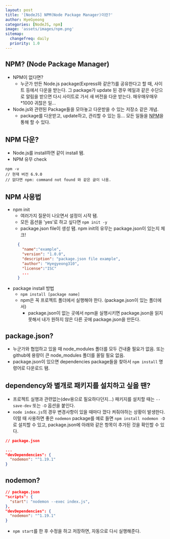 ```yaml
---
layout: post
title: '[NodeJS] NPM(Node Package Manager)이란?'
author: HyeGyeong
categories: [NodeJS, npm]
image: 'assets/images/npm.png'
sitemap:
  changefreq: daily
  priority: 1.0
---
```


## NPM? (Node Package Manager)

- NPM이 없다면?
  - 누군가 만든 Node.js package(Express와 같은?)를 공유한다고 할 때, 사이트 등에서 다운을 받는다. 그 package가 update 된 경우 메일과 같은 수단으로 알림을 받으면 다시 사이트로 가서 새 버전을 다운 받는다. 매우매우매우\*1000 귀찮은 일...
- Node.js와 관련된 Package들을 모아놓고 다운받을 수 있는 저장소 같은 개념.
  - package를 다운받고, update하고, 관리할 수 있는 등... 모든 일들을 [NPM](https://www.npmjs.com/)을 통해 할 수 있다.

## NPM 다운?

- Node.js를 install하면 같이 install 됌.
- NPM 유무 check

```
npm -v
// 현재 버전 6.9.0
// 없다면 npm: command not found 와 같은 글이 나옴.
```

## NPM 사용법

- npm init
  - 여러가지 질문이 나오면서 설정이 시작 됌.
  - 모든 옵션을 'yes'로 하고 싶다면 `npm init -y`
  - package.json file이 생성 됌. npm init의 유무는 package.json이 있는지 체크!
  ```json
    {
      "name":"example",
      "version": "1.0.0",
      "description": "package.json file example",
      "author": "Hyegyeong310",
      "license":"ISC"
      ...
    }
  ```
- package install 방법
  - `npm install [package name]`
  - npm은 꼭 프로젝트 폴더에서 실행해야 한다. (package.json이 있는 폴더에서)
    - package.json이 없는 곳에서 npm을 실행시키면 package.json을 읽지 못해서 내가 원하지 않은 다른 곳에 package.json을 만든다.

## package.json?

- 누군가와 협업하고 있을 때 node_modules 폴더를 모두 건내줄 필요가 없음. 또는 github에 용량이 큰 node_modules 폴더를 올릴 필요 없음.
- package.json이 있으면 dependencies package들을 찾아서 `npm install` 명령어로 다운로드 됌.

## dependency와 별개로 패키지를 설치하고 싶을 땐?

- 프로젝트 실행과 관련없는(dev용으로 필요하다던지...) 패키지를 설치할 때는 `--save-dev` 또는 `-D` 옵션을 붙인다.
- `node index.js`의 경우 변경사항이 있을 때마다 껐다 켜줘야하는 상황이 발생한다. 이럴 때 사용하면 좋은 `nodemon` package를 예로 들면 `npm install nodemon -D`로 설치할 수 있고, package.json에 아래와 같은 항목이 추가된 것을 확인할 수 있다.

```json
// package.json

...
"devDependencies": {
  "nodemon": "^1.19.1"
}
```

## nodemon?

```json
// package.json
"scripts": {
  "start": "nodemon --exec index.js",
},
"devDependencies": {
  "nodemon": "^1.19.1"
}
```

- `npm start`를 한 후 수정을 하고 저장하면, 자동으로 다시 실행해준다.
